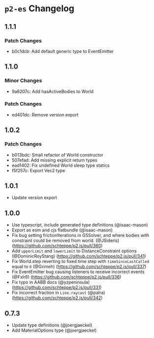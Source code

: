 # `p2-es` Changelog

## 1.1.1

### Patch Changes

-   b0c1dcb: Add default generic type to EventEmitter

## 1.1.0

### Minor Changes

-   9a6207c: Add hasActiveBodies to World

### Patch Changes

-   ed401dc: Remove version export

## 1.0.2

### Patch Changes

-   b013bdc: Small refactor of World constructor
-   507efad: Add missing explicit return types
-   ead1402: Fix undefined World sleep type statics
-   f5f257c: Export Vec2 type

## 1.0.1

-   Update version export

## 1.0.0

-   Use typescript, include generated type definitions (@isaac-mason)
-   Export as esm and cjs flatbundle (@isaac-mason)
-   Fix bug setting frictionIterations in GSSolver, and where bodies with constraint could be removed from world. (@JSideris) (https://github.com/schteppe/p2.js/pull/360)
-   Add `upperLimit` and `lowerLimit` to DistanceConstraint options (@DominicRoyStang) (https://github.com/schteppe/p2.js/pull/341)
-   Fix World.step reverting to fixed time step with `timeSinceLastCalled` equal to `0` (@Grimeh) (https://github.com/schteppe/p2.js/pull/337)
-   Fix EventEmitter bug causing listeners to receive incorrect events (@Fxlr8) (https://github.com/schteppe/p2.js/pull/336)
-   Fix typo in AABB docs (@yzpeninsula) (https://github.com/schteppe/p2.js/pull/331)
-   Fix incorrect fraction in `Line.raycast` (@palra) (https://github.com/schteppe/p2.js/pull/342)

## 0.7.3

-   Update type definitions (@joergjaeckel)
-   Add MaterialOptions type (@joergjaeckel)

